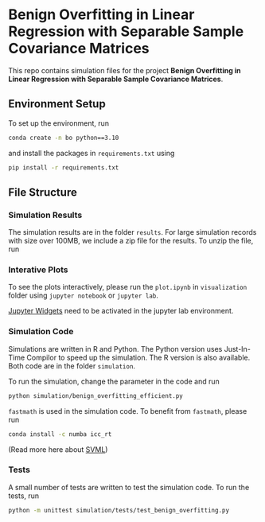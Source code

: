 # Benign Overfitting in Linear Regression with Separable Sample Covariance Matrices

This repo contains simulation files for the project **Benign Overfitting in Linear Regression with Separable Sample Covariance Matrices**.

## Environment Setup

To set up the environment, run

```bash
conda create -n bo python==3.10
```

and install the packages in `requirements.txt` using

```bash
pip install -r requirements.txt
```

## File Structure

### Simulation Results

The simulation results are in the folder `results`. For large simulation records with size over 100MB, we include a zip file for the results. To unzip the file, run

### Interative Plots

To see the plots interactively, please run the `plot.ipynb` in `visualization` folder using `jupyter notebook` or `jupyter lab`. 

[Jupyter Widgets](https://ipywidgets.readthedocs.io/en/7.x/user_install.html) need to be activated in the jupyter lab environment.

### Simulation Code

Simulations are written in R and Python. The Python version uses Just-In-Time Compilor to speed up the simulation. The R version is also available. Both code are in the folder `simulation`.

To run the simulation, change the parameter in the code and run

```bash
python simulation/benign_overfitting_efficient.py
```

`fastmath`  is used in the simulation code. To benefit from `fastmath`, please run

```bash
conda install -c numba icc_rt
```

(Read more here about [SVML](https://numba.pydata.org/numba-doc/latest/user/performance-tips.html#intel-svml))

### Tests

A small number of tests are written to test the simulation code. To run the tests, run

```bash
python -m unittest simulation/tests/test_benign_overfitting.py
```